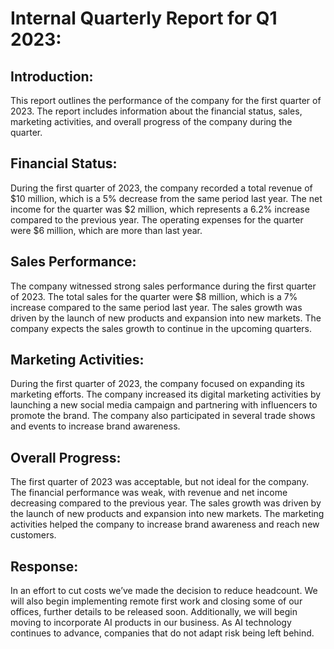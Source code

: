 # Internal Quarterly Report for Q1 2023:

## Introduction:
This report outlines the performance of the company for the first quarter of 2023. The report includes information about the financial status, sales, marketing activities, and overall progress of the company during the quarter.

## Financial Status:
During the first quarter of 2023, the company recorded a total revenue of $10 million, which is a 5% decrease from the same period last year. The net income for the quarter was $2 million, which represents a 6.2% increase compared to the previous year. The operating expenses for the quarter were $6 million, which are more than last year.

## Sales Performance:
The company witnessed strong sales performance during the first quarter of 2023. The total sales for the quarter were $8 million, which is a 7% increase compared to the same period last year. The sales growth was driven by the launch of new products and expansion into new markets. The company expects the sales growth to continue in the upcoming quarters.

## Marketing Activities:
During the first quarter of 2023, the company focused on expanding its marketing efforts. The company increased its digital marketing activities by launching a new social media campaign and partnering with influencers to promote the brand. The company also participated in several trade shows and events to increase brand awareness.

## Overall Progress:
The first quarter of 2023 was acceptable, but not ideal for the company. The financial performance was weak, with revenue and net income decreasing compared to the previous year. The sales growth was driven by the launch of new products and expansion into new markets. The marketing activities helped the company to increase brand awareness and reach new customers.

## Response:
In an effort to cut costs we’ve made the decision to reduce headcount. We will also begin implementing remote first work and closing some of our offices, further details to be released soon. Additionally, we will begin moving to incorporate AI products in our business. As AI technology continues to advance, companies that do not adapt risk being left behind. 

